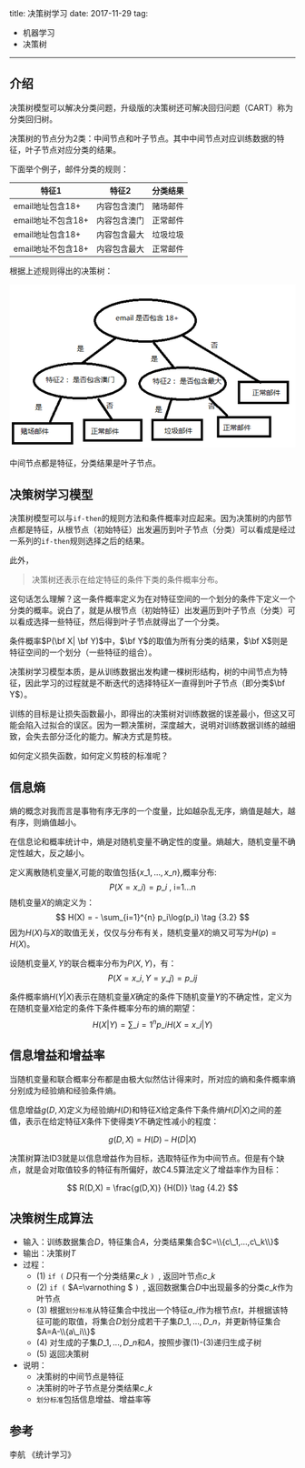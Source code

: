 title: 决策树学习
date: 2017-11-29
tag:
- 机器学习
- 决策树
----

## 介绍

决策树模型可以解决分类问题，升级版的决策树还可解决回归问题（CART）称为分类回归树。

决策树的节点分为2类：中间节点和叶子节点。其中中间节点对应训练数据的特征，叶子节点对应分类的结果。

下面举个例子，邮件分类的规则：

| 特征1              | 特征2        | 分类结果 |
| ------------------ | ------------ | -------- |
| email地址包含18+   | 内容包含澳门 | 赌场邮件 |
| email地址不包含18+ | 内容包含澳门 | 正常邮件 |
| email地址包含18+   | 内容包含最大 | 垃圾垃圾 |
| email地址不包含18+ | 内容包含最大 | 正常邮件 |

根据上述规则得出的决策树：

<img src="/assets/20171129/tree1.png" />

中间节点都是特征，分类结果是叶子节点。

## 决策树学习模型

决策树模型可以与`if-then`的规则方法和条件概率对应起来。因为决策树的内部节点都是特征，从根节点（初始特征）出发遍历到叶子节点（分类）可以看成是经过一系列的`if-then`规则选择之后的结果。

此外，
> 决策树还表示在给定特征的条件下类的条件概率分布。

这句话怎么理解？这一条件概率定义为在对特征空间的一个划分的条件下定义一个分类的概率。说白了，就是从根节点（初始特征）出发遍历到叶子节点（分类）可以看成选择一些特征，然后得到叶子节点就得出了一个分类。

条件概率$P(\bf X| \bf Y)$中，$\bf Y$的取值为所有分类的结果，$\bf X$则是特征空间的一个划分（一些特征的组合）。

决策树学习模型本质，是从训练数据出发构建一棵树形结构，树的中间节点为特征，因此学习的过程就是不断迭代的选择特征$X$一直得到叶子节点（即分类$\bf Y$）。

训练的目标是让损失函数最小，即得出的决策树对训练数据的误差最小，但这又可能会陷入过拟合的误区。因为一颗决策树，深度越大，说明对训练数据训练的越细致，会失去部分泛化的能力。解决方式是剪枝。

如何定义损失函数，如何定义剪枝的标准呢？

## 信息熵

熵的概念对我而言是事物有序无序的一个度量，比如越杂乱无序，熵值是越大，越有序，则熵值越小。

在信息论和概率统计中，熵是对随机变量不确定性的度量。熵越大，随机变量不确定性越大，反之越小。

定义离散随机变量$X$,可能的取值包括$\{x\_1,...,x\_n\}$,概率分布:
$$
P(X = x\_i) = p\_i \text{ , i=1...n } \tag {3.1}
$$
随机变量$X$的熵定义为：
$$
H(X) = - \sum_{i=1}^{n} p_i\log(p_i)  \tag {3.2}
$$
因为$H(X)$与$X$的取值无关，仅仅与分布有关，随机变量$X$的熵又可写为$H(p)=H(X)$。

设随机变量$X,Y$的联合概率分布为$P(X,Y)$，有：
$$
P(X=x\_i,Y=y\_j) = p\_{ij} \tag {3.3}
$$

条件概率熵$H(Y|X)$表示在随机变量$X$确定的条件下随机变量$Y$的不确定性，定义为在随机变量$X$给定的条件下条件概率分布的熵的期望：
$$
H(X|Y) = \sum\_{i=1}^{n} p\_{i}H(X=x\_i|Y) \tag {3.4}
$$

## 信息增益和增益率

当随机变量和联合概率分布都是由极大似然估计得来时，所对应的熵和条件概率熵分别成为经验熵和经验条件熵。

信息增益$g(D,X)$定义为经验熵$H(D)$和特征$X$给定条件下条件熵$H(D|X)$之间的差值，表示在给定特征$X$条件下使得类$Y$不确定性减小的程度：

$$
g(D,X) = H(D) - H(D|X)  \tag {4.1}
$$

决策树算法ID3就是以信息增益作为目标，选取特征作为中间节点。但是有个缺点，就是会对取值较多的特征有所偏好，故C4.5算法定义了增益率作为目标：

$$
R(D,X) = \frac{g(D,X)} {H(D)}  \tag {4.2}
$$







## 决策树生成算法

- 输入：训练数据集合$D$，特征集合$A$，分类结果集合$C=\\{c\_1,...,c\_k\\}$
- 输出：决策树$T$
- 过程：
  - (1) `if (` $D$只有一个分类结果$c\_k$ `) `, 返回叶节点$c\_k$ 
  - (2) `if (` $A=\varnothing $ `) `, 返回数据集合$D$中出现最多的分类$c\_k$作为叶节点
  - (3) 根据`划分标准`从特征集合中找出一个特征$a\_i$作为根节点$t$，并根据该特征可能的取值，将集合$D$划分成若干子集$D\_1,...,D\_n$，并更新特征集合$A=A-\\{a\_i\\}$
  - (4) 对生成的子集$D\_1,...,D\_n$和$A$，按照步骤(1)-(3)递归生成子树
  - (5) 返回决策树
- 说明：
  - 决策树的中间节点是特征
  - 决策树的叶子节点是分类结果$c\_k$
  - `划分标准`包括信息增益、增益率等

## 参考

李航 《统计学习》

<script type="text/x-mathjax-config">
  MathJax.Hub.Config({
    extensions: ["tex2jax.js"],
    jax: ["input/TeX", "output/HTML-CSS"],
    tex2jax: {
      <!--$表示行内元素，$$表示块状元素 -->
      inlineMath: [ ['$','$'], ["\\(","\\)"] ],
      displayMath: [ ['$$','$$'], ["\\[","\\]"] ],
      processEscapes: true
    },
    "HTML-CSS": { availableFonts: ["TeX"] }
  });
</script>
<!--加载MathJax的最新文件， async表示异步加载进来 -->
<script type="text/javascript" async src="https://cdn.staticfile.org/mathjax/2.7.0/MathJax.js?config=TeX-AMS-MML_HTMLorMML">
</script>